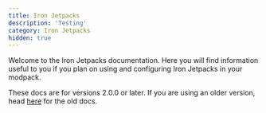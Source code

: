```yaml
---
title: Iron Jetpacks
description: 'Testing'
category: Iron Jetpacks
hidden: true
---
```


Welcome to the Iron Jetpacks documentation. Here you will find information useful to you if you plan on using and configuring Iron Jetpacks in your modpack.

These docs are for versions 2.0.0 or later. If you are using an older version, head [here](https://github.com/BlakeBr0/IronJetpacks/wiki/JSON-Values) for the old docs.

